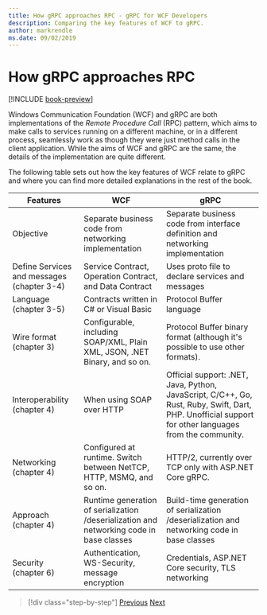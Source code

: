 ```yaml
---
title: How gRPC approaches RPC - gRPC for WCF Developers
description: Comparing the key features of WCF to gRPC.
author: markrendle
ms.date: 09/02/2019
---
```


# How gRPC approaches RPC

[!INCLUDE [book-preview](../../../includes/book-preview.md)]

Windows Communication Foundation (WCF) and gRPC are both implementations of the *Remote Procedure Call* (RPC) pattern, which aims to make calls to services running on a different machine, or in a different process, seamlessly work as though they were just method calls in the client application. While the aims of WCF and gRPC are the same, the details of the implementation are quite different.

The following table sets out how the key features of WCF relate to gRPC and where you can find more detailed explanations in the rest of the book.

| Features | WCF | gRPC |
| -------- | --- | ---- |
| Objective | Separate business code from networking implementation | Separate business code from interface definition and networking implementation |
| Define Services and messages (chapter 3-4)  | Service Contract, Operation Contract, and Data Contract | Uses proto file to declare services and messages |
| Language (chapter 3-5) | Contracts written in C# or Visual Basic | Protocol Buffer language |
| Wire format (chapter 3) | Configurable, including SOAP/XML, Plain XML, JSON, .NET Binary, and so on. | Protocol Buffer binary format (although it's possible to use other formats).
| Interoperability (chapter 4) | When using SOAP over HTTP | Official support: .NET, Java, Python, JavaScript, C/C++, Go, Rust, Ruby, Swift, Dart, PHP. Unofficial support for other languages from the community. |
| Networking (chapter 4) | Configured at runtime. Switch between NetTCP, HTTP, MSMQ, and so on. | HTTP/2, currently over TCP only with ASP.NET Core gRPC. |
| Approach (chapter 4) | Runtime generation of serialization /deserialization and networking code in base classes | Build-time generation of serialization /deserialization and networking code in base classes |
| Security (chapter 6) | Authentication, WS-Security, message encryption | Credentials, ASP.NET Core security, TLS networking |

>[!div class="step-by-step"]
>[Previous](grpc-overview.md)
>[Next](interface-definition-language.md)
